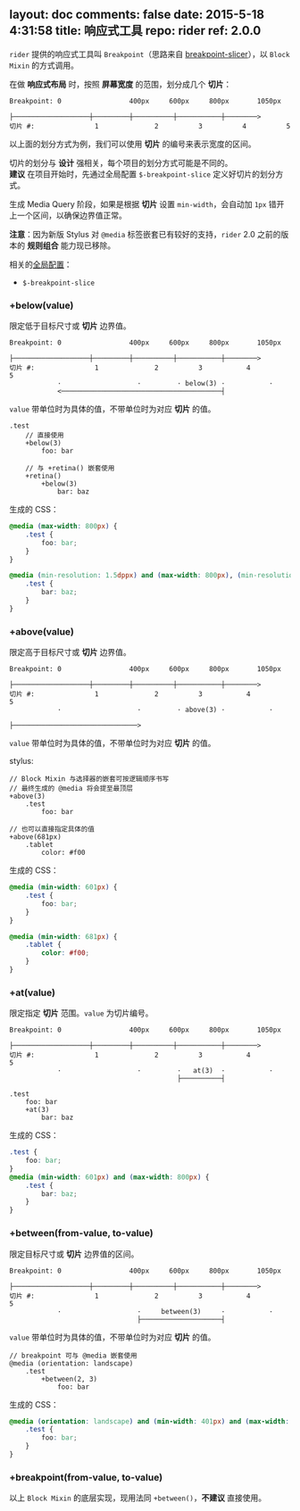 layout: doc
comments: false
date: 2015-5-18 4:31:58
title: 响应式工具
repo: rider
ref: 2.0.0
---

`rider` 提供的响应式工具叫 `Breakpoint`（思路来自 [breakpoint-slicer](https://github.com/lolmaus/breakpoint-slicer)），以 `Block Mixin` 的方式调用。

在做 **响应式布局** 时，按照 **屏幕宽度** 的范围，划分成几个 **切片**：

    Breakpoint: 0                 400px     600px     800px       1050px
                ├───────────────────┼─────────┼──────────┼───────────┼────────>
    切片 #:               1              2          3          4          5

以上面的划分方式为例，我们可以使用 **切片** 的编号来表示宽度的区间。

切片的划分与 **设计** 强相关，每个项目的划分方式可能是不同的。  
**建议** 在项目开始时，先通过全局配置 `$-breakpoint-slice` 定义好切片的划分方式。

生成 Media Query 阶段，如果是根据 **切片** 设置 `min-width`，会自动加 `1px` 错开上一个区间，以确保边界值正常。

**注意**：因为新版 Stylus 对 `@media` 标签嵌套已有较好的支持，`rider` 2.0 之前的版本的 **规则组合** 能力现已移除。

相关的[全局配置](./setting.html)：

 * `$-breakpoint-slice`

### +below(value)

限定低于目标尺寸或 **切片** 边界值。

    Breakpoint: 0                 400px     600px     800px       1050px
                ├───────────────────┼─────────┼──────────┼───────────┼────────>
    切片 #:               1              2          3           4          5
                ·                   ·         · below(3) ·           ·
                <────────────────────────────────────────┤

`value` 带单位时为具体的值，不带单位时为对应 **切片** 的值。

```stylus
.test
    // 直接使用
    +below(3)
        foo: bar

    // 与 +retina() 嵌套使用
    +retina()
        +below(3)
            bar: baz
```

生成的 CSS：

```css
@media (max-width: 800px) {
    .test {
        foo: bar;
    }
}

@media (min-resolution: 1.5dppx) and (max-width: 800px), (min-resolution: 144dpi) and (max-width: 800px) {
    .test {
        bar: baz;
    }
}
```

### +above(value)

限定高于目标尺寸或 **切片** 边界值。

    Breakpoint: 0                 400px     600px     800px       1050px
                ├───────────────────┼─────────┼──────────┼───────────┼────────>
    切片 #:               1              2          3           4          5
                ·                   ·         · above(3) ·           ·
                                              ├───────────────────────────────>

`value` 带单位时为具体的值，不带单位时为对应 **切片** 的值。

stylus:

```stylus
// Block Mixin 与选择器的嵌套可按逻辑顺序书写
// 最终生成的 @media 将会提至最顶层
+above(3)
    .test
        foo: bar

// 也可以直接指定具体的值
+above(681px)
    .tablet
        color: #f00
```

生成的 CSS：

```css
@media (min-width: 601px) {
    .test {
        foo: bar;
    }
}

@media (min-width: 681px) {
    .tablet {
        color: #f00;
    }
}
```

### +at(value)

限定指定 **切片** 范围。`value` 为切片编号。

    Breakpoint: 0                 400px     600px     800px       1050px
                ├───────────────────┼─────────┼──────────┼───────────┼────────>
    切片 #:               1              2          3           4          5
                ·                   ·         ·   at(3)  ·           ·
                                              ├──────────┤

```stylus
.test
    foo: bar
    +at(3)
        bar: baz
```

生成的 CSS：

```css
.test {
    foo: bar;
}
@media (min-width: 601px) and (max-width: 800px) {
    .test {
        bar: baz;
    }
}
```

### +between(from-value, to-value)

限定目标尺寸或 **切片** 边界值的区间。

    Breakpoint: 0                 400px     600px     800px       1050px
                ├───────────────────┼─────────┼──────────┼───────────┼────────>
    切片 #:               1              2          3           4          5
                ·                   ·     between(3)     ·           ·
                                    ├────────────────────┤

`value` 带单位时为具体的值，不带单位时为对应 **切片** 的值。

```stylus
// breakpoint 可与 @media 嵌套使用
@media (orientation: landscape)
    .test
        +between(2, 3)
            foo: bar
```

生成的 CSS：

```css
@media (orientation: landscape) and (min-width: 401px) and (max-width: 800px) {
    .test {
        foo: bar;
    }
}
```

### +breakpoint(from-value, to-value)

以上 `Block Mixin` 的底层实现，现用法同 `+between()`，**不建议** 直接使用。